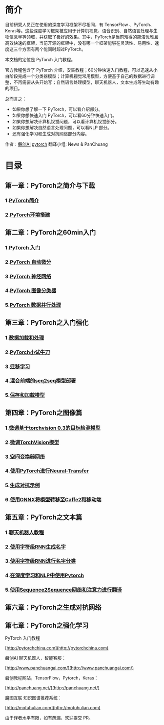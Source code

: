 # 简介

目前研究人员正在使用的深度学习框架不尽相同，有 TensorFlow 、PyTorch、Keras等。这些深度学习框架被应用于计算机视觉、语音识别、自然语言处理与生物信息学等领域，并获取了极好的效果。其中，PyTorch是当前难得的简洁优雅且高效快速的框架，当前开源的框架中，没有哪一个框架能够在灵活性、易用性、速度这三个方面有两个能同时超过PyTorch。

本文档的定位是 PyTorch 入门教程。

官方教程包含了 PyTorch 介绍，安装教程；60分钟快速入门教程，可以迅速从小白阶段完成一个分类器模型；计算机视觉常用模型，方便基于自己的数据进行调整，不再需要从头开始写；自然语言处理模型，聊天机器人，文本生成等生动有趣的项目。

总而言之：
* 如果你想了解一下 PyTorch，可以看介绍部分。
* 如果你想快速入门 PyTorch，可以看60分钟快速入门。
* 如果你想解决计算机视觉问题，可以看计算机视觉部分。
* 如果你想解决自然语言处理问题，可以看NLP 部分。
* 还有强化学习和生成对抗网络部分内容。

作者：[磐创AI](http://www.panchuangai.com/) [pytorch](http://pytorchchina.com) 翻译小组: News & PanChuang

# 目录
## 第一章：PyTorch之简介与下载
### 1.[PyTorch简介](https://github.com/fendouai/PyTorchDocs/blob/master/FirstSection/PyTorchIntro.md)
### 2.[PyTorch环境搭建](https://github.com/fendouai/PyTorchDocs/blob/master/FirstSection/InstallIutorial.md)

## 第二章：PyTorch之60min入门
### 1.[PyTorch 入门](https://github.com/fendouai/PyTorchDocs/blob/master/SecondSection/what_is_pytorch.md)
### 2.[PyTorch 自动微分](https://github.com/fendouai/PyTorchDocs/blob/master/SecondSection/autograd_automatic_differentiation.md)
### 3.[PyTorch 神经网络](https://github.com/fendouai/PyTorchDocs/blob/master/SecondSection/neural_networks.md)
### 4.[PyTorch 图像分类器](https://github.com/fendouai/PyTorchDocs/blob/master/SecondSection/training_a_classifier.md)
### 5.[PyTorch 数据并行处理](https://github.com/fendouai/PyTorchDocs/blob/master/SecondSection/optional_data_parallelism.md)

## 第三章：PyTorch之入门强化
### 1.[数据加载和处理](https://github.com/fendouai/PyTorchDocs/blob/master/ThirdSection/DataLoding.md)
### 2.[PyTorch小试牛刀](https://github.com/fendouai/PyTorchDocs/blob/master/ThirdSection/LearningPyTorch.md)
### 3.[迁移学习](https://github.com/fendouai/PyTorchDocs/blob/master/ThirdSection/TransferLearning.md)
### 4.[混合前端的seq2seq模型部署](https://github.com/fendouai/PyTorchDocs/blob/master/ThirdSection/DeployingSeq2SeqModelwithHybridFrontend.MD)
### 5.[保存和加载模型](https://github.com/fendouai/PyTorchDocs/blob/master/ThirdSection/SaveModel.md)

## 第四章：PyTorch之图像篇
### 1.[微调基于torchvision 0.3的目标检测模型](https://github.com/fendouai/PyTorchDocs/blob/master/fourSection/ObjectDetectionFinetuning.md)
### 2.[微调TorchVision模型](https://github.com/fendouai/PyTorchDocs/blob/master/fourSection/FinetuningTorchVisionModel.md)
### 3.[空间变换器网络](https://github.com/fendouai/PyTorchDocs/blob/master/fourSection/SpatialTranNet.md)
### 4.[使用PyTorch进行Neural-Transfer](https://github.com/fendouai/PyTorchDocs/blob/master/fourSection/NeuralTransfer.md)
### 5.[生成对抗示例](https://github.com/fendouai/PyTorchDocs/blob/master/fourSection/AdversarialExampleGene.md)
### 6.[使用ONNX将模型转移至Caffe2和移动端](https://github.com/fendouai/PyTorchDocs/blob/master/fourSection/ONNX.md)

## 第五章：PyTorch之文本篇
### 1.[聊天机器人教程](https://github.com/fendouai/PyTorchDocs/blob/master/FifthSection/Chatbot.md)
### 2.[使用字符级RNN生成名字](https://github.com/fendouai/PyTorchDocs/blob/master/FifthSection/Char%20RNN%20Generation.MD)
### 3.[使用字符级RNN进行名字分类](https://github.com/fendouai/PyTorchDocs/blob/master/FifthSection/Char%20RNN%20Classification.md)
### 4.[在深度学习和NLP中使用Pytorch](https://github.com/fendouai/PyTorchDocs/blob/master/FifthSection/DeepLearning%20NLP.md)
### 5.[使用Sequence2Sequence网络和注意力进行翻译](https://github.com/fendouai/PyTorchDocs/blob/master/FifthSection/Translation_S2S%20Network.md)

## 第六章：PyTorch之生成对抗网络
## 第七章：PyTorch之强化学习

PyTorch 入门教程

[http://pytorchchina.com](http://pytorchchina.com)

磐创AI 聊天机器人，智能客服：

[http://www.panchuangai.com/](http://www.panchuangai.com/)

磐创教程网站，TensorFlow，Pytorch，Keras：

[http://panchuang.net/](http://panchuang.net/)

魔图互联 知识图谱推荐系统：

[http://motuhulian.com](http://motuhulian.com)

由于译者水平有限，如有疏漏，欢迎提交 PR。

